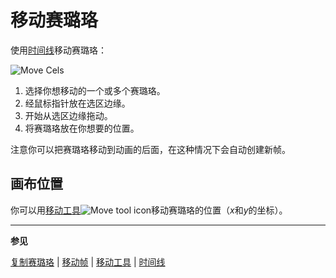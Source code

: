 # 移动赛璐珞

使用[时间线](timeline.md)移动赛璐珞：

![Move Cels](move-cels/move-cels.gif)

1. 选择你想移动的一个或多个赛璐珞。
2. 经鼠标指针放在选区边缘。
3. 开始从选区边缘拖动。
4. 将赛璐珞放在你想要的位置。

注意你可以把赛璐珞移动到动画的后面，在这种情况下会自动创建新帧。

## 画布位置

你可以用[移动工具](move-tool.md)![Move tool icon](tools/move-tool.png)移动赛璐珞的位置（*x*和*y*的坐标）。

---

**参见**

[复制赛璐珞](copy-cels.md) | [移动帧](move-frames.md) | [移动工具](move-tool.md) | [时间线](timeline.md)
